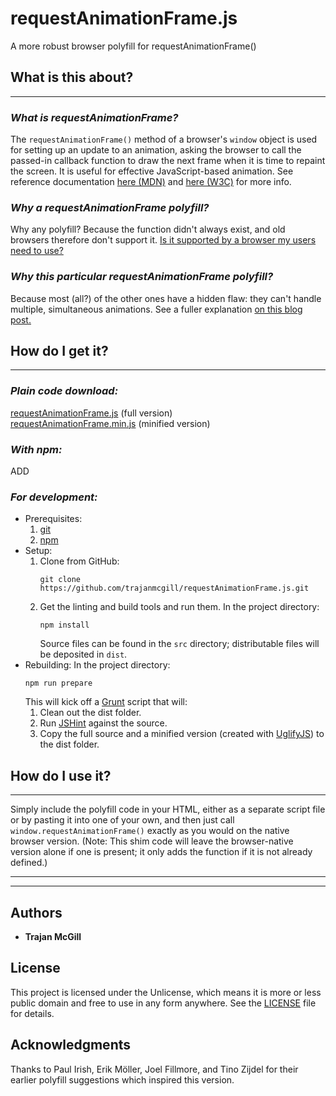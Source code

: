 # requestAnimationFrame.js
A more robust browser polyfill for requestAnimationFrame()

## What is this about?
***

### _What is requestAnimationFrame?_
The `requestAnimationFrame()` method of a browser's `window` object is used for setting up an update to an animation, asking the browser to call the passed-in callback function to draw the next frame when it is time to repaint the screen. It is useful for effective JavaScript-based animation. See reference documentation [here (MDN)](https://developer.mozilla.org/en-US/docs/Web/API/window/requestAnimationFrame) and [here (W3C)](https://www.w3.org/TR/animation-timing/) for more info.

### _Why a requestAnimationFrame polyfill?_
Why any polyfill? Because the function didn't always exist, and old browsers therefore don't support it. [Is it supported by a browser my users need to use?](http://caniuse.com/requestanimationframe)

### _Why this particular requestAnimationFrame polyfill?_
Because most (all?) of the other ones have a hidden flaw: they can't handle multiple, simultaneous animations. See a fuller explanation [on this blog post.](http://www.trajanmcgill.com/stronglytyped/post/2013/03/23/A-More-Robust-requestAnimationFrame-Polyfill)

## How do I get it?
***

### _Plain code download:_
[requestAnimationFrame.js](https://github.com/trajanmcgill/requestAnimationFrame.js/releases/download/v1.0.0-beta1/requestAnimationFrame.js) (full version)  
[requestAnimationFrame.min.js](https://github.com/trajanmcgill/requestAnimationFrame.js/releases/download/v1.0.0-beta1/requestAnimationFrame.min.js) (minified version)

### _With npm:_
ADD

### _For development:_
- Prerequisites:
	1. [git](https://git-scm.com/)
	2. [npm](https://www.npmjs.com/)
- Setup:
	1. Clone from GitHub:
		```
		git clone https://github.com/trajanmcgill/requestAnimationFrame.js.git
		```
	2. Get the linting and build tools and run them.
		In the project directory:
		```
		npm install
		```
		Source files can be found in the `src` directory; distributable files will be deposited in `dist`.
- Rebuilding: In the project directory:
	```
	npm run prepare
	```
	This will kick off a [Grunt](https://gruntjs.com/) script that will:
	1. Clean out the dist folder.
	2. Run [JSHint](https://jshint.com/) against the source.
	3. Copy the full source and a minified version (created with [UglifyJS](https://github.com/mishoo/UglifyJS2)) to the dist folder.


## How do I use it?
***
Simply include the polyfill code in your HTML, either as a separate script file or by pasting it into one of your own, and then just call `window.requestAnimationFrame()` exactly as you would on the native browser version. (Note: This shim code will leave the browser-native version alone if one is present; it only adds the function if it is not already defined.)
***
***

## Authors
* **Trajan McGill**

## License
This project is licensed under the Unlicense, which means it is more or less public domain and free to use in any form anywhere. See the [LICENSE](LICENSE) file for details.

## Acknowledgments
Thanks to Paul Irish, Erik Möller, Joel Fillmore, and Tino Zijdel for their earlier polyfill suggestions which inspired this version.
